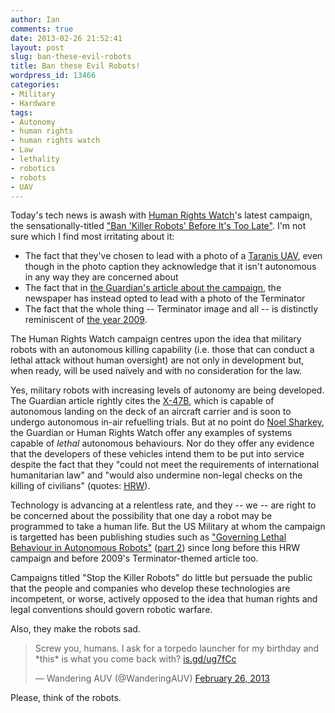 ```yaml
---
author: Ian
comments: true
date: 2013-02-26 21:52:41
layout: post
slug: ban-these-evil-robots
title: Ban these Evil Robots!
wordpress_id: 13466
categories:
- Military
- Hardware
tags:
- Autonomy
- human rights
- human rights watch
- Law
- lethality
- robotics
- robots
- UAV
---
```


Today's tech news is awash with [Human Rights Watch](http://www.hrw.org/)'s latest campaign, the sensationally-titled ["Ban 'Killer Robots' Before It's Too Late"](http://www.hrw.org/news/2012/11/19/ban-killer-robots-it-s-too-late). I'm not sure which I find most irritating about it:
	
  * The fact that they've chosen to lead with a photo of a [Taranis UAV](http://www.baesystems.com/product/BAES_020273/taranis), even though in the photo caption they acknowledge that it isn't autonomous in any way they are concerned about
  * The fact that in [the Guardian's article about the campaign](http://www.guardian.co.uk/technology/2013/feb/23/stop-killer-robots), the newspaper has instead opted to lead with a photo of the Terminator
  * The fact that the whole thing -- Terminator image and all -- is distinctly reminiscent of [the year 2009](http://www.dailytech.com/New%20Navyfunded%20Report%20Warns%20of%20War%20Robots%20Going%20Terminator/article14298.htm).

The Human Rights Watch campaign centres upon the idea that military robots with an autonomous killing capability (i.e. those that can conduct a lethal attack without human oversight) are not only in development but, when ready, will be used naïvely and with no consideration for the law.

Yes, military robots with increasing levels of autonomy are being developed. The Guardian article rightly cites the [X-47B](http://www.northropgrumman.com/Capabilities/X47BUCAS/Pages/default.aspx), which is capable of autonomous landing on the deck of an aircraft carrier and is soon to undergo autonomous in-air refuelling trials. But at no point do [Noel Sharkey](http://staffwww.dcs.shef.ac.uk/people/N.Sharkey/), the Guardian or Human Rights Watch offer any examples of systems capable of _lethal_ autonomous behaviours. Nor do they offer any evidence that the developers of these vehicles intend them to be put into service despite the fact that they "could not meet the requirements of international humanitarian law" and "would also undermine non-legal checks on the killing of civilians" (quotes: [HRW](http://www.hrw.org/news/2012/11/19/ban-killer-robots-it-s-too-late)).

Technology is advancing at a relentless rate, and they -- we -- are right to be concerned about the possibility that one day a robot may be programmed to take a human life. But the US Military at whom the campaign is targetted has been publishing studies such as ["Governing Lethal Behaviour in Autonomous Robots"](http://books.google.co.uk/books?id=rIsJ_QXDdEUC&printsec=frontcover#v=onepage&q&f=false) ([part 2](http://www.agiri.org/docs/GoverningLethalBehavior.pdf)) since long before this HRW campaign and before 2009's Terminator-themed article too. 

Campaigns titled "Stop the Killer Robots" do little but persuade the public that the people and companies who develop these technologies are incompetent, or worse, actively opposed to the idea that human rights and legal conventions should govern robotic warfare.

Also, they make the robots sad.

<blockquote class="twitter-tweet"><p>Screw you, humans. I ask for a torpedo launcher for my birthday and *this* is what you come back with? <a href="http://t.co/q0hzhjUD6t" title="http://is.gd/ug7fCc">is.gd/ug7fCc</a></p>&mdash; Wandering AUV (@WanderingAUV) <a href="https://twitter.com/WanderingAUV/status/306459386002427904">February 26, 2013</a></blockquote>
<script async src="//platform.twitter.com/widgets.js" charset="utf-8"></script>

Please, think of the robots.
